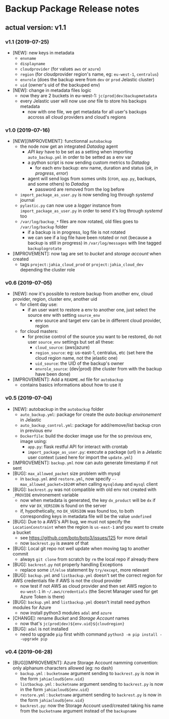 # Backup Package Release notes

## actual version: v1.1

### v1.1 (2019-07-25)
* [NEW]: new keys in metadata
    * `envname`
    * `displayname`
    * `cloudprovider` (for values `aws` or `azure`)
    * `region` (for cloudprovider region's name, eg: `eu-west-1`, `centralus`)
    * `envrole` (does the backup were from `dev` or `prod` Jelastic cluster)
    * `uid` (owner's uid of the backuped env)
* [NEW]: change in metadata files logic
    * now they are 2 buckets in eu-west-1: `jc(prod|dev)backupmetadata`
    * every Jelastic user will now use *one* file to store his backups metadata
        * now with one file, we get metadata for all user's backups accross all cloud providers and cloud's regions

### v1.0 (2019-07-16)
* [NEW][IMPROVEMENT]: functionnal `autobackup`
    * the node now get an integrated _Datadog_ agent
        * _API key_ have to be set as a setting when importing `auto_backup.yml` in order to be setted as a env var
        * a python script is now sending custom metrics to _Datadog_
            * for each env backup: env name, duration and status (_ok_, _in progress_, _error_)
        * agent will send logs from somes units (cron, `app.py`, backups, and some others) to _Datadog_
            * password are removed from the log before
    * `import_package_as_user.py` is now sending log through _systemd_ journal
    * `pylastic.py` can now use a _logger_ instance from `import_package_as_user.py` in order to send it's log through _systemd_ too
    * `/var/log/backup_*` files are now rotated, old files goes to `/var/log/backup` folder
        * if a backup is in progress, log file is not rotated
        * we can see if a log file have been rotated or not (because a backup is still in progress) in `/var/log/messages` with line tagged `backuplogrotate`
* [IMPROVEMENT]: now tag are set to _bucket_ and _storage account_ when created
    * tags `project:jahia_cloud_prod` or `project:jahia_cloud_dev` depending the cluster role

### v0.6 (2019-07-05)
* [NEW]: now it's possible to restore backup from another env, cloud provider, region, cluster env, another uid
    * for client day use:
        * if an user want to restore a env to another one, just select the source env with setting `source_env`
            * env source and target env can be in different cloud provider, region
    * for cloud masters:
        * for precise control of the source you want to be restored, do not user `source_env` settings but set all these:
            * `cloud_source`: (aws|azure)
            * `region_source`: eg: us-east-1, centralus, etc (set here the cloud region name, not the jelastic one)
            * `uid_source`: the UID of the backup's owner
            * `envrole_source`: (dev|prod) (the cluster from with the backup have been done)
* [IMPROVEMENT]: Add a `README.md` file for `autobackup`
    * contains basics informations about how to use it

### v0.5 (2019-07-04)
* [NEW]: autobackup in the `autobackup` folder
    * `auto_backup.yml`: package for create the _auto backup environement_ in Jelastic
    * `auto_backup_control.yml`: package for add/remove/list backup cron in previous env
    * `Dockerfile`: build the docker image use for the so previous env, image using:
        * `app.py`: flask restful API for interact with crontab
        * `import_package_as_user.py`: execute a package (url) in a Jelastic user context (used here for import the `update.yml`)
* [IMPROVEMENT]: `backup.yml` now can auto generate timestamp if not sent
* [BUG]: `max_allowed_packet` size problem with mysql
    * in `backup.yml` and `restore.yml`, now specify `--max_allowed_packet=1024M` when calling `mysqldump` and `mysql` client
* [BUG]: `backrest.py` was not compatible with old env not created with `_PROVIDE` environement variable
    * now when metadata is generated, the key `dx_product` will be `dx` if env var `DX_VERSION` is found on the server
    * if, hypothetically, no `DX_VERSION` was found too, to both corresponding keys in metadata file will be the value `undefined`
* [BUG]: Due to a AWS's API bug, we must not specify the `LocationConstraint` when the region is `us-east-1` and you want to create a bucket
    * see https://github.com/boto/boto3/issues/125 for more detail
    * now `backrest.py` is aware of that
* [BUG]: Local git repo not well update when moving tag to another commit
    * always `git clone` from scratch by `rm` the local repo if already there
* [BUG]: `backrest.py` not properly handling Exceptions
    * replace some `if/else` statement by `try/except`, more relevant
* [BUG]: `backup.yml` and `listbackup.yml` doesn't set the correct region for AWS credentials file if AWS is not the cloud provider
    * now test if not AWS as cloud provider and then set AWS region to `eu-west-1` in `~/.aws/credentials` (the Secret Manager used for get Azure Token is there)
* [BUG]: `backup.yml` and `listbackup.yml` doesn't install need python modules for Azure
    * now install python3 modules `adal` and `azure`
* [CHANGE]: rename _Bucket_ and _Storage Account_ names
    * now that's `jc(prod|dev)${env.uid}${cloudregion}`
* [BUG]: `adal` is not installed
    * need to upgrade `pip` first whith command `python3 -m pip install --upgrade pip`

### v0.4 (2019-06-28)
* [BUG][IMPROVEMENT]: Azure Storage Account namming convention: only alphanum characters allowed (eg: no dash)
    * `backup.yml` : `bucketname` argument sending to `backrest.py` is now in the form `jahiacloud${env.uid}`
    * `listbackup.yml` : `bucketname` argument sending to `backrest.py` is now in the form `jahiacloud${env.uid}`
    * `restore.yml` : `bucketname` argument sending to `backrest.py` is now in the form `jahiacloud${env.uid}`
    * `backrest.py`: now the Storage Account used/created taking his name from the `bucketname` argument instead of the `backupname`

